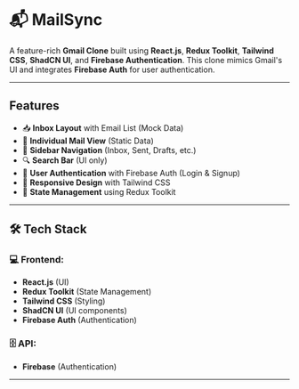 # 📬 MailSync

A feature-rich **Gmail Clone** built using **React.js**, **Redux Toolkit**, **Tailwind CSS**, **ShadCN UI**, and **Firebase Authentication**. This clone mimics Gmail's UI and integrates **Firebase Auth** for user authentication.

---

##  Features

- 📥 **Inbox Layout** with Email List (Mock Data)  
- 📧 **Individual Mail View** (Static Data)  
- 🧭 **Sidebar Navigation** (Inbox, Sent, Drafts, etc.)  
- 🔍 **Search Bar** (UI only)  
- 🔑 **User Authentication** with Firebase Auth (Login & Signup)
- 📱 **Responsive Design** with Tailwind CSS  
- 🔄 **State Management** using Redux Toolkit

---

## 🛠 Tech Stack

### 💻 Frontend:
- **React.js** (UI)
- **Redux Toolkit** (State Management)
- **Tailwind CSS** (Styling)
- **ShadCN UI** (UI components)
- **Firebase Auth** (Authentication)

### 🗄 API:
- **Firebase** (Authentication)

---



